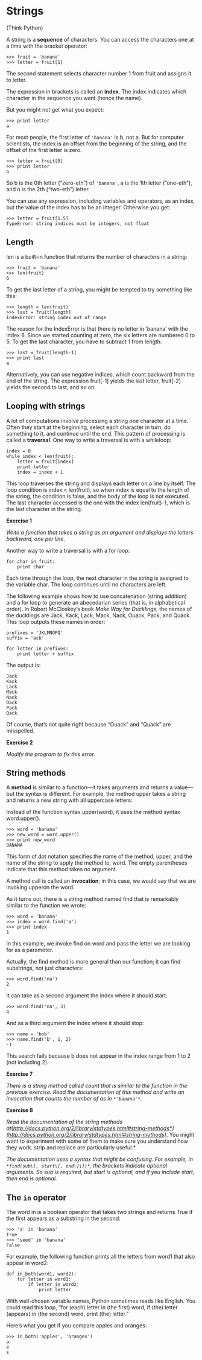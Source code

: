 # Strings

(Think Python)

A string is a **sequence** of characters. You can access the characters one at a time with the bracket operator:

	>>> fruit = 'banana'
	>>> letter = fruit[1]

The second statement selects character number 1 from fruit and assigns it to letter.

The expression in brackets is called an **index**. The index indicates which character in the sequence you want (hence the name).

But you might not get what you expect:

	>>> print letter
	a

For most people, the first letter of `'banana'` is b, not a. But for computer scientists, the index is an offset from the beginning of the string, and the offset of the first letter is zero.

	>>> letter = fruit[0]
	>>> print letter
	b

So b is the 0th letter (“zero-eth”) of `'banana'`, a is the 1th letter (“one-eth”), and n is the 2th (“two-eth”) letter.

You can use any expression, including variables and operators, as an index, but the value of the index has to be an integer. Otherwise you get:

	>>> letter = fruit[1.5]
	TypeError: string indices must be integers, not float

## Length

len is a built-in function that returns the number of characters in a string:

	>>> fruit = 'banana'
	>>> len(fruit)
	6

To get the last letter of a string, you might be tempted to try something like this:

	>>> length = len(fruit)
	>>> last = fruit[length]
	IndexError: string index out of range

The reason for the IndexError is that there is no letter in ’banana’ with the index 6. Since we started counting at zero, the six letters are numbered 0 to 5. To get the last character, you have to subtract 1 from length:

	>>> last = fruit[length-1]
	>>> print last
	a

Alternatively, you can use negative indices, which count backward from the end of the string. The expression fruit\[-1\] yields the last letter, fruit\[-2\] yields the second to last, and so on.

## Looping with strings

A lot of computations involve processing a string one character at a time. Often they start at the beginning, select each character in turn, do something to it, and continue until the end. This pattern of processing is called a **traversal**. One way to write a traversal is with a whileloop:

	index = 0
	while index < len(fruit):
	    letter = fruit[index]
	    print letter
	    index = index + 1

This loop traverses the string and displays each letter on a line by itself. The loop condition is index < len(fruit), so when index is equal to the length of the string, the condition is false, and the body of the loop is not executed. The last character accessed is the one with the index len(fruit)-1, which is the last character in the string.

**Exercise 1**

*Write a function that takes a string as an argument and displays the letters backward, one per line.*

Another way to write a traversal is with a for loop:

	for char in fruit:
	    print char

Each time through the loop, the next character in the string is assigned to the variable char. The loop continues until no characters are left.

The following example shows how to use concatenation (string addition) and a for loop to generate an abecedarian series (that is, in alphabetical order). In Robert McCloskey’s book *Make Way for Ducklings*, the names of the ducklings are Jack, Kack, Lack, Mack, Nack, Ouack, Pack, and Quack. This loop outputs these names in order:

	prefixes = 'JKLMNOPQ'
	suffix = 'ack'

	for letter in prefixes:
	    print letter + suffix

The output is:

	Jack
	Kack
	Lack
	Mack
	Nack
	Oack
	Pack
	Qack

Of course, that’s not quite right because “Ouack” and “Quack” are misspelled.

**Exercise 2**

*Modify the program to fix this error.*

## String methods

A **method** is similar to a function—it takes arguments and returns a value—but the syntax is different. For example, the method upper takes a string and returns a new string with all uppercase letters:

Instead of the function syntax upper(word), it uses the method syntax word.upper().

	>>> word = 'banana'
	>>> new_word = word.upper()
	>>> print new_word
	BANANA

This form of dot notation specifies the name of the method, upper, and the name of the string to apply the method to, word. The empty parentheses indicate that this method takes no argument.

A method call is called an **invocation**; in this case, we would say that we are invoking upperon the word.

As it turns out, there is a string method named find that is remarkably similar to the function we wrote:

	>>> word = 'banana'
	>>> index = word.find('a')
	>>> print index
	1

In this example, we invoke find on word and pass the letter we are looking for as a parameter.

Actually, the find method is more general than our function; it can find substrings, not just characters:

	>>> word.find('na')
	2

It can take as a second argument the index where it should start:

	>>> word.find('na', 3)
	4

And as a third argument the index where it should stop:

	>>> name = 'bob'
	>>> name.find('b', 1, 2)
	-1

This search fails because b does not appear in the index range from 1 to 2 (not including 2).

**Exercise 7**

*There is a string method called count that is similar to the function in the previous exercise. Read the documentation of this method and write an invocation that counts the number of as in *`*'banana'*`*.*

**Exercise 8**

*Read the documentation of the string methods at*[*http://docs.python.org/2/library/stdtypes.html#string-methods*](http://docs.python.org/2/library/stdtypes.html#string-methods)*. You might want to experiment with some of them to make sure you understand how they work. strip and replace are particularly useful.*

*The documentation uses a syntax that might be confusing. For example, in *`*find(sub\[, start\[, end\]\])*`*, the brackets indicate optional arguments. So sub is required, but start is optional, and if you include start, then end is optional.*

## The `in` operator

The word in is a boolean operator that takes two strings and returns True if the first appears as a substring in the second:

	>>> 'a' in 'banana'
	True
	>>> 'seed' in 'banana'
	False

For example, the following function prints all the letters from word1 that also appear in word2:

	def in_both(word1, word2):
	    for letter in word1:
	        if letter in word2:
	            print letter

With well-chosen variable names, Python sometimes reads like English. You could read this loop, “for (each) letter in (the first) word, if (the) letter (appears) in (the second) word, print (the) letter.”

Here’s what you get if you compare apples and oranges:

	>>> in_both('apples', 'oranges')
	a
	e
	s
